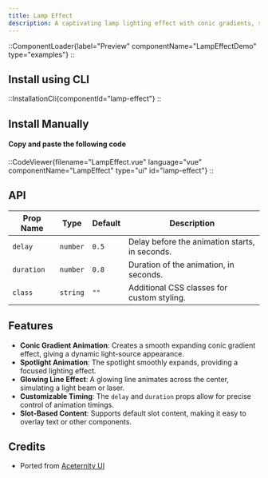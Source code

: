 ```yaml
---
title: Lamp Effect
description: A captivating lamp lighting effect with conic gradients, spotlights, and glowing lines for an immersive visual experience.
---
```


::ComponentLoader{label="Preview" componentName="LampEffectDemo" type="examples"}
::

## Install using CLI

::InstallationCli{componentId="lamp-effect"}
::

## Install Manually

#### Copy and paste the following code

::CodeViewer{filename="LampEffect.vue" language="vue" componentName="LampEffect" type="ui" id="lamp-effect"}
::

## API

| Prop Name  | Type     | Default | Description                                    |
| ---------- | -------- | ------- | ---------------------------------------------- |
| `delay`    | `number` | `0.5`   | Delay before the animation starts, in seconds. |
| `duration` | `number` | `0.8`   | Duration of the animation, in seconds.         |
| `class`    | `string` | `""`    | Additional CSS classes for custom styling.     |

## Features

- **Conic Gradient Animation**: Creates a smooth expanding conic gradient effect, giving a dynamic light-source appearance.
- **Spotlight Animation**: The spotlight smoothly expands, providing a focused lighting effect.
- **Glowing Line Effect**: A glowing line animates across the center, simulating a light beam or laser.
- **Customizable Timing**: The `delay` and `duration` props allow for precise control of animation timings.
- **Slot-Based Content**: Supports default slot content, making it easy to overlay text or other components.

## Credits

- Ported from [Aceternity UI](https://ui.aceternity.com/components/lamp-effect)

